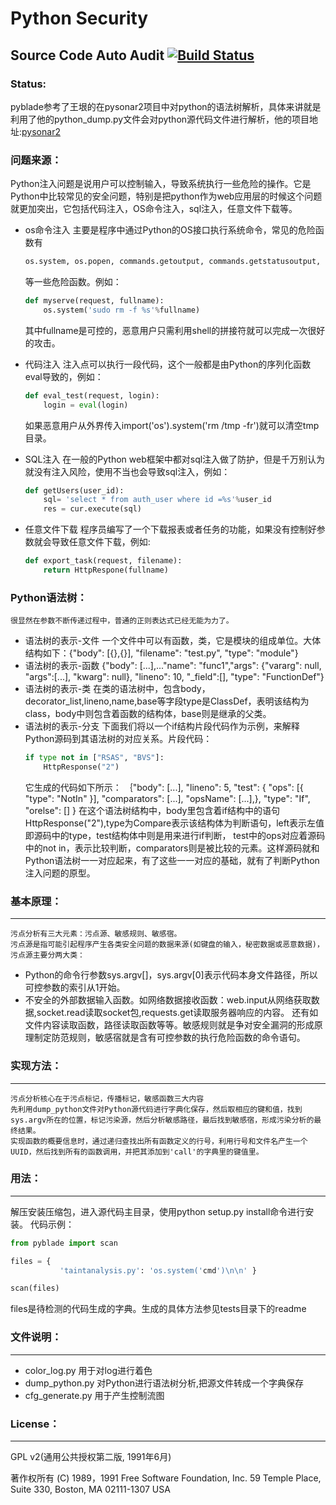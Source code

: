  Python Security
============
 Source Code Auto Audit  [![Build Status](https://travis-ci.org/younggege/pyblade.svg?branch=master)](https://travis-ci.org/younggege/pyblade)
------------------
### Status:
 
 pyblade参考了王垠的在pysonar2项目中对python的语法树解析，具体来讲就是利用了他的python_dump.py文件会对python源代码文件进行解析，他的项目地址:[pysonar2](https://github.com/yinwang0/pysonar2)

### 问题来源：
Python注入问题是说用户可以控制输入，导致系统执行一些危险的操作。它是Python中比较常见的安全问题，特别是把python作为web应用层的时候这个问题就更加突出，它包括代码注入，OS命令注入，sql注入，任意文件下载等。

* os命令注入
    主要是程序中通过Python的OS接口执行系统命令，常见的危险函数有
    ```python
    os.system, os.popen, commands.getoutput, commands.getstatusoutput, subprocess
    ```
    等一些危险函数。例如：
    ```python
    def myserve(request, fullname):
        os.system('sudo rm -f %s'%fullname)
    ```
    其中fullname是可控的，恶意用户只需利用shell的拼接符就可以完成一次很好的攻击。
    
* 代码注入
    注入点可以执行一段代码，这个一般都是由Python的序列化函数eval导致的，例如：
    ```python
    def eval_test(request, login):
        login = eval(login)
    ```    
    如果恶意用户从外界传入import('os').system('rm /tmp -fr')就可以清空tmp目录。
    
* SQL注入
   在一般的Python web框架中都对sql注入做了防护，但是千万别认为就没有注入风险，使用不当也会导致sql注入，例如：
   ```python
   def getUsers(user_id):
       sql= 'select * from auth_user where id =%s'%user_id
       res = cur.execute(sql)
   ```
   
* 任意文件下载
    程序员编写了一个下载报表或者任务的功能，如果没有控制好参数就会导致任意文件下载，例如:
    ```python
    def export_task(request, filename):
        return HttpRespone(fullname)
    ```
    
### Python语法树：
    很显然在参数不断传递过程中，普通的正则表达式已经无能为力了。
* 语法树的表示-文件
    一个文件中可以有函数，类，它是模块的组成单位。大体结构如下：{"body": [{},{}], "filename": "test.py", "type": "module"}
* 语法树的表示-函数
    {"body": [...],..."name": "func1","args": {"vararg": null, "args":[...], "kwarg": null}, "lineno": 10, "_field":[], "type": "FunctionDef"}
* 语法树的表示-类
    在类的语法树中，包含body，decorator_list,lineno,name,base等字段type是ClassDef，表明该结构为class，body中则包含着函数的结构体，base则是继承的父类。
* 语法树的表示-分支
    下面我们将以一个if结构片段代码作为示例，来解释Python源码到其语法树的对应关系。片段代码： 
    ```python
    if type not in ["RSAS", "BVS"]:
        HttpResponse("2")
    ```
    它生成的代码如下所示：
    ｛"body": [...], "lineno": 5,  "test": { "ops": [{ "type": "NotIn" }], "comparators": [...], "opsName": [...],}, "type": "If", "orelse": [] }
    在这个语法树结构中，body里包含着if结构中的语句HttpResponse("2"),type为Compare表示该结构体为判断语句，left表示左值即源码中的type，test结构体中则是用来进行if判断，
    test中的ops对应着源码中的not in，表示比较判断，comparators则是被比较的元素。这样源码就和Python语法树一一对应起来，有了这些一一对应的基础，就有了判断Python注入问题的原型。
    
    
### 基本原理：
-----
    污点分析有三大元素：污点源、敏感规则、敏感宿。
    污点源是指可能引起程序产生各类安全问题的数据来源(如键盘的输入，秘密数据或恶意数据)，污点源主要分两大类：
* Python的命令行参数sys.argv[]，sys.argv[0]表示代码本身文件路径，所以可控参数的索引从1开始。
* 不安全的外部数据输入函数。如网络数据接收函数：web.input从网络获取数据,socket.read读取socket包,requests.get读取服务器响应的内容。
还有如文件内容读取函数，路径读取函数等等。敏感规则就是争对安全漏洞的形成原理制定防范规则，敏感宿就是含有可控参数的执行危险函数的命令语句。

    
### 实现方法：
------------------
    污点分析核心在于污点标记，传播标记，敏感函数三大内容
    先利用dump_python文件对Python源代码进行字典化保存，然后取相应的键和值，找到sys.argv所在的位置，标记污染源，然后分析敏感路径，最后找到敏感宿，形成污染分析的最终结果。
    实现函数的概要信息时，通过递归查找出所有函数定义的行号，利用行号和文件名产生一个UUID，然后找到所有的函数调用，并把其添加到'call'的字典里的键值里。


### 用法：
------------------
解压安装压缩包，进入源代码主目录，使用python setup.py install命令进行安装。
代码示例：
```python
from pyblade import scan

files = {
           'taintanalysis.py': 'os.system('cmd')\n\n' }

scan(files)
```
files是待检测的代码生成的字典。生成的具体方法参见tests目录下的readme


### 文件说明：
-----
* color_log.py 用于对log进行着色
* dump_python.py 对Python进行语法树分析,把源文件转成一个字典保存
* cfg_generate.py 用于产生控制流图


### License：
-----
GPL v2(通用公共授权第二版, 1991年6月)

著作权所有 (C) 1989，1991 Free Software Foundation, Inc.
59 Temple Place, Suite 330, Boston, MA 02111-1307 USA

